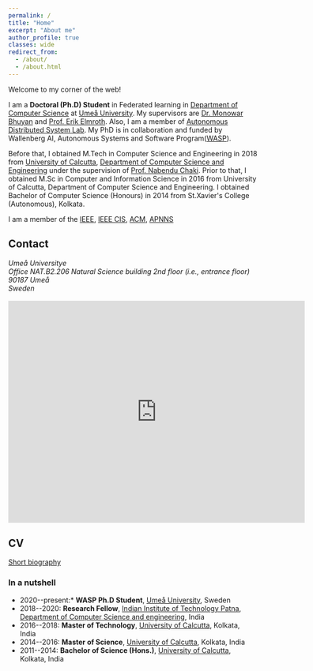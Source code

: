```yaml
---
permalink: /
title: "Home"
excerpt: "About me"
author_profile: true
classes: wide
redirect_from: 
  - /about/
  - /about.html
---
```


Welcome to my corner of the web!

I am a **Doctoral (Ph.D) Student** in Federated learning in [Department of Computer Science](https://www.umu.se/en/department-of-computing-science/) at [Umeå University](https://www.umu.se/en/). My supervisors are [Dr. Monowar Bhuyan]() and [Prof. Erik Elmroth](). Also, I am a member of [Autonomous Distributed System Lab](https://www.umu.se/en/research/groups/autonomous-distributed-systems-lab/). My PhD is in collaboration and funded by Wallenberg AI, Autonomous Systems and Software Program([WASP](https://wasp-sweden.org/)).

Before that, I obtained M.Tech in Computer Science and Engineering in 2018 from [University of Calcutta](http://www.caluniv.ac.in/), [Department of Computer Science and Engineering](https://www.caluniv.ac.in/academic/Compsc.html) under the supervision of [Prof. Nabendu Chaki]([http://www.lsta.upmc.fr/biau.html](https://research.caluniv.ac.in/researcher/nabendu-chaki)). Prior to that, I obtained M.Sc in Computer and Information Science in 2016 from University of Calcutta, Department of Computer Science and Engineering. I obtained Bachelor of Computer Science (Honours) in 2014 from St.Xavier's College (Autonomous), Kolkata.

I am a member of the [IEEE](https://students.ieee.org/), [IEEE CIS](https://cis.ieee.org/), [ACM](https://www.acm.org/membership/membership-options), [APNNS](https://www.apnns.org/)


## Contact

<address>
  Umeå Universitye<br />Office NAT.B2.206 Natural Science building 2nd floor (i.e., entrance floor)  <br />90187 Umeå <br /> Sweden
</address>
<br>
<!-- ([see on Google Maps](63.819928924827565, 20.307784986027702)) -->

<iframe src="https://www.google.com/maps/place/Ume%C3%A5+University+Department+of+Science+and+Mathematics+Education/@63.8201313,20.3066155,18z/data=!3m1!5s0x467c5afc66f6c689:0xa764d29a0128a25!4m5!3m4!1s0x467c5afc505d2c93:0xe6eea1a12e8a0f10!8m2!3d63.8199444!4d20.3078048" width="600" height="450" frameborder="0" style="border:0;" allowfullscreen="" aria-hidden="false" tabindex="0"></iframe>


<!-- 
 -->

<!-- My main line of research is in statistical machine learning. I am primarily interested in the design, analysis and implementation of statistical learning methods for high dimensional problems. My interests include (but are not limited to): PAC-Bayesian theory, sparsity and high-dimensional statistics, optimisation theory, statistical learning theory, non-negative matrix factorisation, aggregation of estimators and classifiers, MCMC algorithms, (un)supervised learning, online clustering, concentration inequalities... -->


## CV

<!-- Full CV (soon available [here](#)) -->

[Short biography](files/biography.txt)


### In a nutshell

- 2020--present:* **WASP Ph.D Student**, [Umeå University](https://www.umu.se), Sweden
- 2018--2020: **Research Fellow**, [Indian Institute of Technology Patna](https://www.iitp.ac.in), [Department of Computer Science and engineering](), India
- 2016--2018: **Master of Technology**, [University of Calcutta](http://www.caluniv.ac.in/), Kolkata, India
- 2014--2016: **Master of Science**, [University of Calcutta](http://www.caluniv.ac.in/), Kolkata, India
- 2011--2014: **Bachelor of Science (Hons.)**, [University of Calcutta](http://www.caluniv.ac.in/), Kolkata, India
